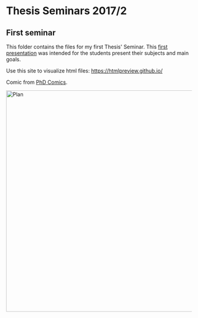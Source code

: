 # Thesis Seminars 2017/2
## First seminar

This folder contains the files for my first Thesis' Seminar. 
This [first presentation](https://htmlpreview.github.io/?https://github.com/aishameriane/msc-economics/blob/master/Thesis/Project/Seminar1/seminario.html) was intended for the students present their subjects and main goals.

Use this site to visualize html files: https://htmlpreview.github.io/

Comic from [PhD Comics](http://phdcomics.com/comics/archive/phd010715s.gif).

<p align = "left">
    <img src="http://phdcomics.com/comics/archive/phd010715s.gif" alt="Plan" width="600" align = "left">

